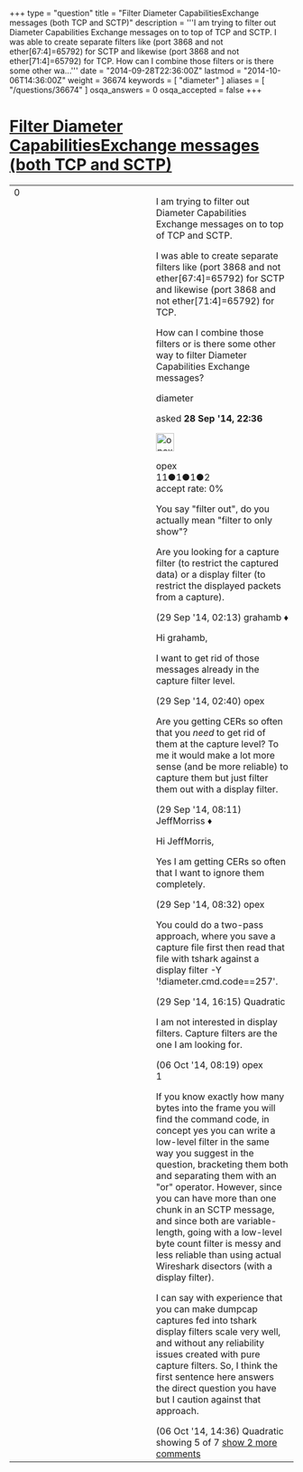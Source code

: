 +++
type = "question"
title = "Filter Diameter CapabilitiesExchange messages (both TCP and SCTP)"
description = '''I am trying to filter out Diameter Capabilities Exchange messages on to top of TCP and SCTP. I was able to create separate filters like (port 3868 and not ether[67:4]=65792) for SCTP and likewise (port 3868 and not ether[71:4]=65792) for TCP. How can I combine those filters or is there some other wa...'''
date = "2014-09-28T22:36:00Z"
lastmod = "2014-10-06T14:36:00Z"
weight = 36674
keywords = [ "diameter" ]
aliases = [ "/questions/36674" ]
osqa_answers = 0
osqa_accepted = false
+++

<div class="headNormal">

# [Filter Diameter CapabilitiesExchange messages (both TCP and SCTP)](/questions/36674/filter-diameter-capabilitiesexchange-messages-both-tcp-and-sctp)

</div>

<div id="main-body">

<div id="askform">

<table id="question-table" style="width:100%;"><colgroup><col style="width: 50%" /><col style="width: 50%" /></colgroup><tbody><tr class="odd"><td style="width: 30px; vertical-align: top"><div class="vote-buttons"><span id="post-36674-upvote" class="ajax-command post-vote up" rel="nofollow" title="I like this post (click again to cancel)"> </span><div id="post-36674-score" class="post-score" title="current number of votes">0</div><span id="post-36674-downvote" class="ajax-command post-vote down" rel="nofollow" title="I dont like this post (click again to cancel)"> </span> <span id="favorite-mark" class="ajax-command favorite-mark" rel="nofollow" title="mark/unmark this question as favorite (click again to cancel)"> </span><div id="favorite-count" class="favorite-count"></div></div></td><td><div id="item-right"><div class="question-body"><p>I am trying to filter out Diameter Capabilities Exchange messages on to top of TCP and SCTP.</p><p>I was able to create separate filters like (port 3868 and not ether[67:4]=65792) for SCTP and likewise (port 3868 and not ether[71:4]=65792) for TCP.</p><p>How can I combine those filters or is there some other way to filter Diameter Capabilities Exchange messages?</p></div><div id="question-tags" class="tags-container tags"><span class="post-tag tag-link-diameter" rel="tag" title="see questions tagged &#39;diameter&#39;">diameter</span></div><div id="question-controls" class="post-controls"></div><div class="post-update-info-container"><div class="post-update-info post-update-info-user"><p>asked <strong>28 Sep '14, 22:36</strong></p><img src="https://secure.gravatar.com/avatar/d131a0b68c855d0b2c459c303c4caa24?s=32&amp;d=identicon&amp;r=g" class="gravatar" width="32" height="32" alt="opex&#39;s gravatar image" /><p><span>opex</span><br />
<span class="score" title="11 reputation points">11</span><span title="1 badges"><span class="badge1">●</span><span class="badgecount">1</span></span><span title="1 badges"><span class="silver">●</span><span class="badgecount">1</span></span><span title="2 badges"><span class="bronze">●</span><span class="badgecount">2</span></span><br />
<span class="accept_rate" title="Rate of the user&#39;s accepted answers">accept rate:</span> <span title="opex has no accepted answers">0%</span></p></div></div><div id="comments-container-36674" class="comments-container"><span id="36683"></span><div id="comment-36683" class="comment"><div id="post-36683-score" class="comment-score"></div><div class="comment-text"><p>You say "filter out", do you actually mean "filter to only show"?</p><p>Are you looking for a capture filter (to restrict the captured data) or a display filter (to restrict the displayed packets from a capture).</p></div><div id="comment-36683-info" class="comment-info"><span class="comment-age">(29 Sep '14, 02:13)</span> <span class="comment-user userinfo">grahamb ♦</span></div></div><span id="36686"></span><div id="comment-36686" class="comment"><div id="post-36686-score" class="comment-score"></div><div class="comment-text"><p>Hi grahamb,</p><p>I want to get rid of those messages already in the capture filter level.</p></div><div id="comment-36686-info" class="comment-info"><span class="comment-age">(29 Sep '14, 02:40)</span> <span class="comment-user userinfo">opex</span></div></div><span id="36697"></span><div id="comment-36697" class="comment"><div id="post-36697-score" class="comment-score"></div><div class="comment-text"><p>Are you getting CERs so often that you <em>need</em> to get rid of them at the capture level? To me it would make a lot more sense (and be more reliable) to capture them but just filter them out with a display filter.</p></div><div id="comment-36697-info" class="comment-info"><span class="comment-age">(29 Sep '14, 08:11)</span> <span class="comment-user userinfo">JeffMorriss ♦</span></div></div><span id="36698"></span><div id="comment-36698" class="comment"><div id="post-36698-score" class="comment-score"></div><div class="comment-text"><p>Hi JeffMorris,</p><p>Yes I am getting CERs so often that I want to ignore them completely.</p></div><div id="comment-36698-info" class="comment-info"><span class="comment-age">(29 Sep '14, 08:32)</span> <span class="comment-user userinfo">opex</span></div></div><span id="36714"></span><div id="comment-36714" class="comment not_top_scorer"><div id="post-36714-score" class="comment-score"></div><div class="comment-text"><p>You could do a two-pass approach, where you save a capture file first then read that file with tshark against a display filter -Y '!diameter.cmd.code==257'.</p></div><div id="comment-36714-info" class="comment-info"><span class="comment-age">(29 Sep '14, 16:15)</span> <span class="comment-user userinfo">Quadratic</span></div></div><span id="36871"></span><div id="comment-36871" class="comment not_top_scorer"><div id="post-36871-score" class="comment-score"></div><div class="comment-text"><p>I am not interested in display filters. Capture filters are the one I am looking for.</p></div><div id="comment-36871-info" class="comment-info"><span class="comment-age">(06 Oct '14, 08:19)</span> <span class="comment-user userinfo">opex</span></div></div><span id="36875"></span><div id="comment-36875" class="comment"><div id="post-36875-score" class="comment-score">1</div><div class="comment-text"><p>If you know exactly how many bytes into the frame you will find the command code, in concept yes you can write a low-level filter in the same way you suggest in the question, bracketing them both and separating them with an "or" operator. However, since you can have more than one chunk in an SCTP message, and since both are variable-length, going with a low-level byte count filter is messy and less reliable than using actual Wireshark disectors (with a display filter).</p><p>I can say with experience that you can make dumpcap captures fed into tshark display filters scale very well, and without any reliability issues created with pure capture filters. So, I think the first sentence here answers the direct question you have but I caution against that approach.</p></div><div id="comment-36875-info" class="comment-info"><span class="comment-age">(06 Oct '14, 14:36)</span> <span class="comment-user userinfo">Quadratic</span></div></div></div><div id="comment-tools-36674" class="comment-tools"><span class="comments-showing"> showing 5 of 7 </span> <a href="#" class="show-all-comments-link">show 2 more comments</a></div><div class="clear"></div><div id="comment-36674-form-container" class="comment-form-container"></div><div class="clear"></div></div></td></tr></tbody></table>

</div>

</div>

